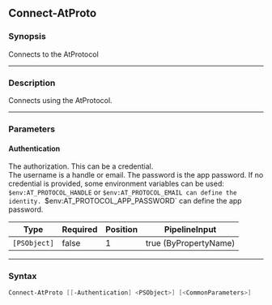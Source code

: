 Connect-AtProto
---------------




### Synopsis
Connects to the AtProtocol



---


### Description

Connects using the AtProtocol.



---


### Parameters
#### **Authentication**

The authorization.  This can be a credential.    
The username is a handle or email.
The password is the app password.
If no credential is provided, some environment variables can be used:
`$env:AT_PROTOCOL_HANDLE` or `$env:AT_PROTOCOL_EMAIL can define the identity.
`$env:AT_PROTOCOL_APP_PASSWORD` can define the app password.






|Type        |Required|Position|PipelineInput        |
|------------|--------|--------|---------------------|
|`[PSObject]`|false   |1       |true (ByPropertyName)|





---


### Syntax
```PowerShell
Connect-AtProto [[-Authentication] <PSObject>] [<CommonParameters>]
```
